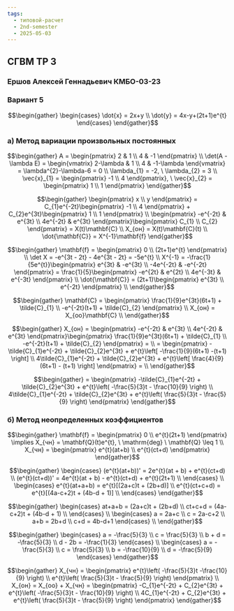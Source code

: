 ```yaml
---
tags:
  - типовой-расчет
  - 2nd-semester
  - 2025-05-03
---
```


## СГВМ ТР 3

### Ершов Алексей Геннадьевич КМБО-03-23

### Вариант 5

$$\begin{gather}
\begin{cases}
\dot{x} = 2x+y \\
\dot{y} = 4x-y+(2t+1)e^{t}
\end{cases}
\end{gather}$$

### а) Метод вариации произвольных постоянных

$$\begin{gather}
A = \begin{pmatrix}
2 & 1 \\
4 & -1
\end{pmatrix} \\
\det(A - \lambda E) = \begin{vmatrix}
2-\lambda & 1 \\
4 & -1-\lambda
\end{vmatrix} = \lambda^{2}-\lambda-6 = 0 \\
\lambda_{1} = -2, \ \lambda_{2} = 3 \\
\vec{x}_{1} = \begin{pmatrix}
-1 \\
4
\end{pmatrix}, \ \vec{x}_{2} = \begin{pmatrix}
1 \\
1
\end{pmatrix}
\end{gather}$$

$$\begin{gather}
\begin{pmatrix}
x \\
y
\end{pmatrix} = C_{1}e^{-2t}\begin{pmatrix}
-1 \\
4
\end{pmatrix} + C_{2}e^{3t}\begin{pmatrix}
1 \\
1
\end{pmatrix} \\
\begin{pmatrix}
-e^{-2t} & e^{3t} \\
4e^{-2t} & e^{3t}
\end{pmatrix}\begin{pmatrix}
C_{1} \\
C_{2}
\end{pmatrix} = X(t)\mathbf{C} \\
X_{он} = X(t)\mathbf{C}(t) \\
\dot{\mathbf{C}} = X^{-1}\mathbf{f}
\end{gather}$$

$$\begin{gather}
\mathbf{f} = \begin{pmatrix}
0 \\
(2t+1)e^{t}
\end{pmatrix} \\
\det X = -e^{3t - 2t} - 4e^{3t - 2t} = -5e^{t} \\
X^{-1} = -\frac{1}{5e^{t}}\begin{pmatrix}
e^{3t} & -e^{3t} \\
-4e^{-2t} & -e^{-2t}
\end{pmatrix} = \frac{1}{5}\begin{pmatrix}
-e^{2t} & e^{2t} \\
4e^{-3t} & e^{-3t}
\end{pmatrix} \\
\dot{\mathbf{C}} = (2t+1)\begin{pmatrix}
e^{3t} \\
e^{-2t}
\end{pmatrix} \\
\end{gather}$$

$$\begin{gather}
\mathbf{C} = \begin{pmatrix}
\frac{1}{9}e^{3t}(6t+1) + \tilde{C}_{1} \\
-e^{-2t}(t+1) + \tilde{C}_{2}
\end{pmatrix} \\
X_{он} = X_{оо}\mathbf{C} \\
\end{gather}$$

$$\begin{gather}
X_{он} = \begin{pmatrix}
-e^{-2t} & e^{3t} \\
4e^{-2t} & e^{3t}
\end{pmatrix}\begin{pmatrix}
\frac{1}{9}e^{3t}(6t+1) + \tilde{C}_{1} \\
-e^{-2t}(t+1) + \tilde{C}_{2}
\end{pmatrix} = \\
= \begin{pmatrix}
-\tilde{C}_{1}e^{-2t} + \tilde{C}_{2}e^{3t} + e^{t}\left[ -\frac{1}{9}(6t+1) -(t+1) \right] \\
4\tilde{C}_{1}e^{-2t} + \tilde{C}_{2}e^{3t} + e^{t}\left[ \frac{4}{9}(6t+1) - (t+1) \right]
\end{pmatrix} = \\
\end{gather}$$

$$\begin{gather}
= \begin{pmatrix}
-\tilde{C}_{1}e^{-2t} + \tilde{C}_{2}e^{3t} + e^{t}\left( -\frac{5}{3}t - \frac{10}{9} \right) \\
4\tilde{C}_{1}e^{-2t} + \tilde{C}_{2}e^{3t} + e^{t}\left( \frac{5}{3}t - \frac{5}{9} \right)
\end{pmatrix}
\end{gather}$$

### б) Метод неопределенных коэффициентов

$$\begin{gather}
\mathbf{f} = \begin{pmatrix}
0 \\
e^{t}(2t+1)
\end{pmatrix} \implies X_{чн} = \mathbf{Q}(t)e^{t}, \ \mathrm{deg} \ \mathbf{Q} \leq 1 \\
X_{чн} = \begin{pmatrix}
e^{t}(at+b) \\
e^{t}(ct+d)
\end{pmatrix}
\end{gather}$$

$$\begin{gather}
\begin{cases}
(e^{t}(at+b))' = 2e^{t}(at + b) + e^{t}(ct+d) \\
(e^{t}(ct+d))' = 4e^{t}(at + b) - e^{t}(ct+d) + e^{t}(2t+1) \\
\end{cases} \\
\begin{cases}
e^{t}(at+a+b) = e^{t}[(2a+c)t + (2b+d)] \\
e^{t}(ct+c+d) = e^{t}[(4a-c+2)t + (4b-d + 1)] \\
\end{cases}
\end{gather}$$

$$\begin{gather}
\begin{cases}
at+a+b = (2a+c)t + (2b+d) \\
ct+c+d = (4a-c+2)t + (4b-d + 1) \\
\end{cases} \\
\begin{cases}
a = 2a+c \\
c = 2a-c+2 \\
a+b = 2b+d \\
c+d = 4b-d+1
\end{cases} \\
\end{gather}$$

$$\begin{gather}
\begin{cases}
a = -\frac{5}{3} \\
c = \frac{5}{3} \\
b + d = -\frac{5}{3} \\
d - 2b = -\frac{1}{3}
\end{cases} \\
\begin{cases}
a = -\frac{5}{3} \\
c = \frac{5}{3} \\
b = -\frac{10}{9} \\
d = -\frac{5}{9}
\end{cases}
\end{gather}$$

$$\begin{gather}
X_{чн} = \begin{pmatrix}
e^{t}\left( -\frac{5}{3}t -\frac{10}{9} \right) \\
e^{t}\left( \frac{5}{3}t - \frac{5}{9} \right)
\end{pmatrix} \\
X_{он} = X_{оо} + X_{чн} = \begin{pmatrix}
-C_{1}e^{-2t} + C_{2}e^{3t} + e^{t}\left( -\frac{5}{3}t - \frac{10}{9} \right) \\
4C_{1}e^{-2t} + C_{2}e^{3t} + e^{t}\left( \frac{5}{3}t - \frac{5}{9} \right)
\end{pmatrix}
\end{gather}$$

